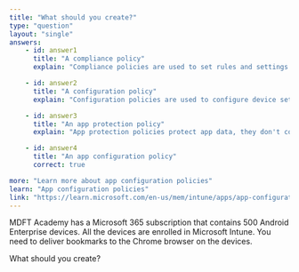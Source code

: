 ```yaml
---
title: "What should you create?"
type: "question"
layout: "single"
answers:
    - id: answer1
      title: "A compliance policy"
      explain: "Compliance policies are used to set rules and settings that devices must meet."

    - id: answer2
      title: "A configuration policy" 
      explain: "Configuration policies are used to configure device settings, not app settings."

    - id: answer3
      title: "An app protection policy"
      explain: "App protection policies protect app data, they don't configure app settings."

    - id: answer4
      title: "An app configuration policy"
      correct: true

more: "Learn more about app configuration policies"
learn: "App configuration policies"
link: "https://learn.microsoft.com/en-us/mem/intune/apps/app-configuration-policies-overview"
---
```

MDFT Academy has a Microsoft 365 subscription that contains 500 Android Enterprise devices. All the devices are enrolled in Microsoft Intune. You need to deliver bookmarks to the Chrome browser on the devices.

What should you create?

